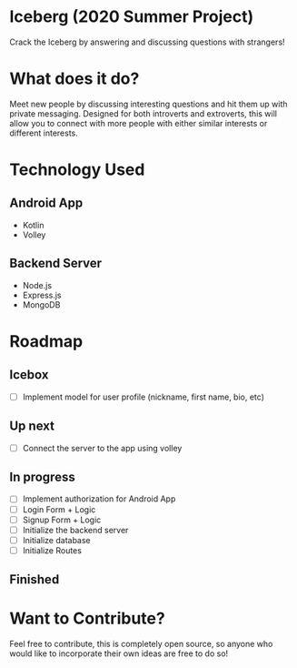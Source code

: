 # Iceberg (2020 Summer Project)
Crack the Iceberg by answering and discussing questions with strangers!

# What does it do?
Meet new people by discussing interesting questions and hit them up with private messaging. Designed for both introverts and extroverts, this will allow you to connect with more people with either similar interests or different interests.

# Technology Used
## Android App
* Kotlin
* Volley
## Backend Server
* Node.js
* Express.js
* MongoDB

# Roadmap
## Icebox
- [ ] Implement model for user profile (nickname, first name, bio, etc)

## Up next
- [ ] Connect the server to the app using volley

## In progress
- [ ] Implement authorization for Android App
- [ ] Login Form + Logic
- [ ] Signup Form + Logic
- [ ] Initialize the backend server
- [ ] Initialize database
- [ ] Initialize Routes

## Finished

# Want to Contribute?
Feel free to contribute, this is completely open source, so anyone who would like to incorporate their own ideas are free to do so!
